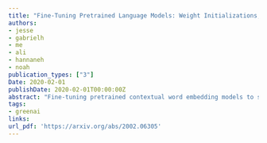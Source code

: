 ```yaml
---
title: "Fine-Tuning Pretrained Language Models: Weight Initializations, Data Orders, and Early Stopping"
authors:
- jesse
- gabrielh
- me
- ali
- hannaneh
- noah
publication_types: ["3"]
Date: 2020-02-01
publishDate: 2020-02-01T00:00:00Z
abstract: "Fine-tuning pretrained contextual word embedding models to supervised downstream tasks has become commonplace in natural language processing. This process, however, is often brittle: even with the same hyperparameter values, distinct random seeds can lead to substantially different results. To better understand this phenomenon, we experiment with four datasets from the GLUE benchmark, fine-tuning BERT hundreds of times on each while varying only the random seeds. We find substantial performance increases compared to previously reported results, and we quantify how the performance of the best-found model varies as a function of the number of fine-tuning trials. Further, we examine two factors influenced by the choice of random seed: weight initialization and training data order. We find that both contribute comparably to the variance of out-of-sample performance, and that some weight initializations perform well across all tasks explored. On small datasets, we observe that many fine-tuning trials diverge part of the way through training, and we offer best practices for practitioners to stop training less promising runs early. We publicly release all of our experimental data, including training and validation scores for 2,100 trials, to encourage further analysis of training dynamics during fine-tuning."
tags:
- greenai
links:
url_pdf: 'https://arxiv.org/abs/2002.06305'
---
```

